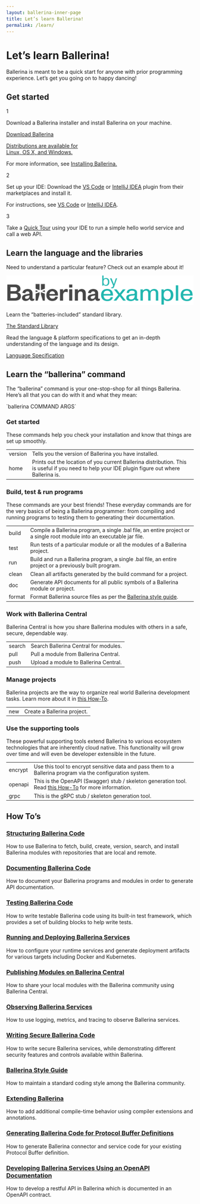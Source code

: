 ```yaml
---
layout: ballerina-inner-page
title: Let’s learn Ballerina!
permalink: /learn/
---
```


<h1>Let’s learn Ballerina!</h1>
<div class="col-sm-12 col-md-12 cTwoCol cBallerinaLearnWrapper">
   <p>Ballerina is meant to be a quick start for anyone with prior programming experience. Let’s get you going on to happy dancing!</p>
<!-- <a href="" class="cGreenLinkArrow">Take Quick Tour</a> -->
</div>
<div class="col-sm-12 col-md-12 cBallerinaLearnTitleWrapper">
   <h2>Get started</h2>
</div>
<div class="col-sm-12 col-md-12 cBallerinaLearnWrapper cGrayWrapper">
<div class="col-sm-12 col-md-12 cRowLearnSteps">
<div class="col-sm-12 col-md-1 cLearnSteps">1</div>
<div class="col-sm-12 col-md-11 cBoxContainer">
      <div class="cBallerina-Box">
     <p>Download a Ballerina installer and install Ballerina on your machine. </p>
     <a class="cBallerina-io-Home-main-download-button" href="/downloads">Download Ballerina<p>Distributions are available for <br>Linux, OS X, and Windows.</p></a>
     <div class="clearfix"></div>
   <p>For more information, see <a href="/learn/getting-started">Installing Ballerina.</a></p>
      </div>
</div>
</div>
<div class="col-sm-12 col-md-12 cRowLearnSteps">
<div class="col-sm-12 col-md-1 cLearnSteps">2</div>
<div class="col-sm-12 col-md-11 cBoxContainer">
      <div class="cBallerina-Box">
     <p>Set up your IDE: Download the <a href="https://marketplace.visualstudio.com/items?itemName=ballerina.ballerina" target="_blank">VS Code</a> or <a href="https://plugins.jetbrains.com/plugin/9520-ballerina" target="_blank">IntelliJ IDEA</a> plugin from their marketplaces and install it.</p>
    <p>For instructions, see <a  href="/learn/tools-ides/vscode-plugin">VS Code</a> or <a href="/learn/tools-ides/intellij-plugin">IntelliJ IDEA</a>.</p>
      </div>
   </div>
</div>
<div class="col-sm-12 col-md-12 cRowLearnSteps">
<div class="col-sm-12 col-md-1 cLearnSteps">3</div>
<div class="col-sm-12 col-md-11 cBoxContainer">
      <div class="cBallerina-Box">
     <p>Take a <a href="/learn/quick-tour">Quick Tour</a> using your IDE to run a simple hello world service and call a web API. </p>
      </div>
   </div>
</div>
</div>
<div class="col-sm-12 col-md-12 cBallerinaLearnTitleWrapper">
   <h2>Learn the language and the libraries</h2>
</div>
<div class="col-sm-12 col-md-12 cBallerinaLearnWrapper cGrayWrapper">
<div class="col-sm-12 col-md-4 cBoxContainer">
      <div class="cBallerina-Box">
     <p class="cBoxpara">Need to understand a particular feature? Check out an example about it!</p>
         <a class="cBallerinaLearnButtons cBBEButton" href="/learn/by-example"><img src="/img/ballerina-bbe-logo.svg"/></a>
      </div>
   </div>
   <div class="col-sm-12 col-md-4 cBoxContainer">
      <div class="cBallerina-Box">
     <p class="cBoxpara">Learn the “batteries-included” standard library.</p>
         <a class="cBallerinaLearnButtons" href="/learn/api-docs/ballerina">The Standard Library</a>
      </div>
   </div>
   <div class="col-sm-12 col-md-4 cBoxContainer">
      <div class="cBallerina-Box">
     <p class="cBoxpara">Read the language & platform specifications to get an in-depth understanding of the language and its design.</p>
         <a class="cBallerinaLearnButtons" href="/spec">Language Specification</a>
      </div>
   </div>
</div>
<div class="col-sm-12 col-md-12 cBallerinaLearnTitleWrapper">
   <h2>Learn the “ballerina” command</h2>
   <p>The “ballerina” command is your one-stop-shop for all things Ballerina. Here’s all that you can do with it and what they mean:</p>
   <p class="code">`ballerina COMMAND ARGS`</p>
   <h3>Get started</h3>
   <p>These commands help you check your installation and know that things are set up smoothly.
</p>
<table class="cComandTable">
<tr>
<td class="cCommand">version</td>
<td class="cDescription">Tells you the version of Ballerina you have installed.
</td>
</tr>
<tr>
<td class="cCommand">home</td>
<td class="cDescription">Prints out the location of you current Ballerina distribution. This is useful if you need to help your IDE plugin figure out where Ballerina is.
</td>
</tr>
</table>
<h3>Build, test & run programs</h3>
<p>These commands are your best friends! These everyday commands are for the very basics of being a Ballerina programmer: from compiling and running programs to testing them to generating their documentation.
</p>
<table class="cComandTable">
<tr>
<td class="cCommand">build</td>
<td class="cDescription">Compile a Ballerina program, a single .bal file, an entire project or a single root module into an executable jar file.
</td>
</tr>
<tr>
<td class="cCommand">test</td>
<td class="cDescription">Run tests of a particular module or all the modules of a Ballerina project.
</td>
</tr>
<tr>
<td class="cCommand">run</td>
<td class="cDescription">Build and run a Ballerina program, a single .bal file, an entire project or a previously built program.
</td>
</tr>
<tr>
<td class="cCommand">clean</td>
<td class="cDescription">Clean all artifacts generated by the build command for a project.
</td>
</tr>
<tr>
<td class="cCommand">doc</td>
<td class="cDescription">Generate API documents for all public symbols of a Ballerina module or project.
</td>
</tr>
<tr>
<td class="cCommand">format</td>
<td class="cDescription">Format Ballerina source files as per the <a href="/learn/style-guide">Ballerina style guide</a>.</td>
</tr>
</table>
<h3>Work with Ballerina Central</h3>
<p>Ballerina Central is how you share Ballerina modules with others in a safe, secure, dependable way.</p>
<table class="cComandTable">
<tr>
<td class="cCommand">search</td>
<td class="cDescription">Search Ballerina Central for modules.
</td>
</tr>
<tr>
<td class="cCommand">pull</td>
<td class="cDescription">Pull a module from Ballerina Central.
</td>
</tr>
<tr>
<td class="cCommand">push</td>
<td class="cDescription">Upload a module to Ballerina Central.
</td>
</tr>
</table>
<h3>Manage projects</h3>
<p>Ballerina projects are the way to organize real world Ballerina development tasks. Learn more about it in <a href="/learn/how-to-structure-ballerina-code">this How-To</a>.</p>
<table class="cComandTable">
<tr>
<td class="cCommand">new</td>
<td class="cDescription">Create a Ballerina project.
</td>
</tr>
</table>
<h3>Use the supporting tools</h3>
<p>These powerful supporting tools extend Ballerina to various ecosystem technologies that are inherently cloud native. This functionality will grow over time and will even be developer extensible in the future.</p>
<table class="cComandTable">
<tr>
<td class="cCommand">encrypt</td>
<td class="cDescription">Use this tool to encrypt sensitive data and pass them to a Ballerina program via the configuration system.
</td>
</tr>
<tr>
<td class="cCommand">openapi</td>
<td class="cDescription">This is the OpenAPI (Swagger) stub / skeleton generation tool. Read <a href="/learn/how-to-use-openapi-tools">this How-To</a> for more information.</td>
</tr>
<tr>
<td class="cCommand">grpc</td>
<td class="cDescription">This is the gRPC stub / skeleton generation tool.</td>
</tr>
</table>
</div>
<div class="col-sm-12 col-md-12 cBallerinaLearnTitleWrapper">
   <h2>How To’s</h2>
</div>
<div class="col-sm-12 col-md-12 cBallerinaLearnWrapper">
   <div class="col-sm-12 col-md-6 cTwoCol">
      <h3><a href="/learn/how-to-structure-ballerina-code">Structuring Ballerina Code</a></h3>
      <p>How to use Ballerina to fetch, build, create, version, search, and install Ballerina modules with repositories that are local and remote.</p>
   </div>
    <div class="col-sm-12 col-md-6 cTwoCol">
      <h3><a href="/learn/how-to-document-ballerina-code">Documenting Ballerina Code</a></h3>
      <p>How to document your Ballerina programs and modules in order to generate API documentation.</p>
   </div>
   <div class="clearfix"></div>
   <div class="col-sm-12 col-md-6 cTwoCol">
      <h3><a href="/learn/how-to-test-ballerina-code">Testing Ballerina Code</a></h3>
      <p>How to write testable Ballerina code using its built-in test framework, which provides a set of building blocks to help write tests.</p>
   </div>
  <div class="col-sm-12 col-md-6 cTwoCol">
      <h3><a href="/learn/how-to-deploy-and-run-ballerina-programs">Running and Deploying Ballerina Services</a></h3>
      <p>How to configure your runtime services and generate deployment artifacts for various targets including Docker and Kubernetes.</p>
   </div>
   <div class="clearfix"></div>
   <div class="col-sm-12 col-md-6 cTwoCol">
      <h3><a href="/learn/how-to-publish-modules">Publishing Modules on Ballerina Central</a></h3>
      <p>How to share your local modules with the Ballerina community using Ballerina Central.</p>
   </div>
   <div class="col-sm-12 col-md-6 cTwoCol">
      <h3><a href="/learn/how-to-observe-ballerina-code">Observing Ballerina Services</a></h3>
      <p>How to use logging, metrics, and tracing to observe Ballerina services.</p>
   </div>
   <div class="clearfix"></div>
   <div class="col-sm-12 col-md-6 cTwoCol">
      <h3><a href="/learn/how-to-write-secure-ballerina-code">Writing Secure Ballerina Code</a></h3>
      <p>How to write secure Ballerina services, while demonstrating different security features and controls available within Ballerina.</p>
   </div>
   <div class="col-sm-12 col-md-6 cTwoCol">
      <h3><a href="/learn/style-guide">Ballerina Style Guide</a></h3>
      <p>How to maintain a standard coding style among the Ballerina community.</p>
   </div>
   <div class="clearfix"></div>
    <div class="col-sm-12 col-md-6 cTwoCol">
      <h3><a href="/learn/how-to-extend-ballerina">Extending Ballerina</a></h3>
      <p>How to add additional compile-time behavior using compiler extensions and annotations.</p>
   </div>
   <div class="col-sm-12 col-md-6 cTwoCol">
      <h3><a href="/learn/how-to-generate-code-for-protocol-buffers">Generating Ballerina Code for Protocol Buffer Definitions</a></h3>
      <p>How to generate Ballerina connector and service code for your existing Protocol Buffer definition.</p>
   </div>
     <div class="clearfix"></div>
   <div class="col-sm-12 col-md-6 cTwoCol">
      <h3><a href="/learn/how-to-use-openapi-tools">Developing Ballerina Services Using an OpenAPI Documentation</a></h3>
      <p>How to develop a restful API in Ballerina which is documented in an OpenAPI contract.</p>
   </div>
</div>
<link rel="stylesheet" href="/css/ballerina-io-learn.css">
